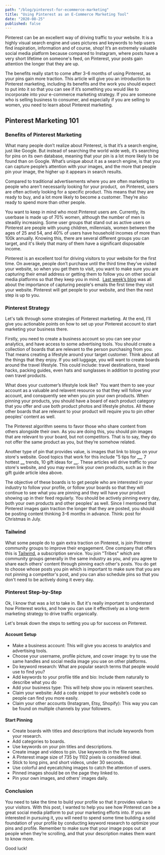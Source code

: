 ```yaml
---
path: "/blog/pinterest-for-ecommerce-marketing"
title: "Using Pinterest as an E-Commerce Marketing Tool"
date: "2020-08-25"
published: false
---
```


Pinterest can be an excellent way of driving traffic to your website. It is a highly visual search engine and uses pictures and keywords to help users find inspiration, information and of course, shop! It’s an extremely valuable social media platform because compared to Instagram, where posts have a very short lifetime on someone's feed, on Pinterest, your posts gain attention the longer that they are up.

The benefits really start to come after 3-6 months of using Pinterest, as your pins gain more traction. This article will give you an introduction to Pinterest marketing, including its benefits and the work you should expect to put into it so that you can see if it’s something you would like to incorporate into your e-commerce marketing strategy. If you are someone who is selling business to consumer, and especially if you are selling to women, you need to learn about Pinterest marketing.

## Pinterest Marketing 101

### Benefits of Pinterest Marketing

What many people don’t realize about Pinterest, is that it’s a search engine, just like Google. But instead of searching the world wide web, it’s searching for pins on its own database, meaning that your pin is a lot more likely to be found than on Google. What’s unique about it as a search engine, is that you can capture people’s attention with your images, and the more that people pin your image, the higher up it appears in search results.

Compared to traditional advertisements where you are often marketing to people who aren’t necessarily looking for your product,  on Pinterest, users are often actively looking for a specific product. This means that they are ready to buy, and a lot more likely to become a customer. They’re also ready to spend more than other people.

You want to keep in mind who most Pinterest users are. Currently, its userbase is made up of 70% women, although the number of men is steadily increasing. Some user groups that stand out as active users on Pinterest are people with young children, millennials, women between the ages of 25 and 54, and 40% of users have household incomes of more than 100k annually. Knowing this, there are several different groups you can target, and it's likely that many of them have a significant disposable income.

Pinterest is an excellent tool for driving visitors to your website for the first time. On average, people don’t purchase until the third time they’ve visited your website, so when you get them to visit, you want to make sure you are capturing their email address or getting them to follow you on other social media platforms so that they keep you in mind.  <a rel="noreferrer noopener" aria-label="Last week’s blog (opens in a new tab)" href="https://hanadrdla.com//blog/why-your-newsletter-email-list-is-valuable-to-your-shopify-business" target="_blank">Last week’s blog</a> was all about the importance of capturing people's emails the first time they visit your website. Pinterest will get people to your website, and then the next step is up to you.

### Pinterest Strategy

Let's talk through some strategies of Pinterest marketing. At the end, I'll give you actionable points on how to set up your Pinterest account to start marketing your business there.

Firstly, you need to create a business account so you can see your analytics, and have access to some advertising tools. You should create a collection of boards that are relevant to the person purchasing from you. That means creating a lifestyle around your target customer. Think about all the things that they enjoy. If you sell luggage, you will want to create boards around the travel lifestyle. This could include: travel destinations, travel hacks, packing guides, even hats and sunglasses in addition to posting your own travel products.

What does your customer’s lifestyle look like?  You want them to see your account as a valuable and relavent resource so that they will follow your account, and consquently see when you pin your own products. When pinning your products, you should have a board of each product category that you offer and use both product photos and lifestyle photos. All these other boards that are relevant to your product will require you to pin other peoples’ content as well.

The Pinterest algorithm seems to favor those who share content from others alongside their own. As you are doing this, you should pin images that are relevant to your board, but not competitors. That is to say, they do not offer the same product as you, but they’re somehow related.

Another type of pin that provides value, is images that link to blogs on your store's website. Good topics that work for this include "5 tips for **\_\_**, 7 hottest **\_\_** trends, 10 gift ideas for **\_\_**. These articles will drive traffic to your store's website, and you may even link your own products, such as in the gift guide article idea above.

The objective of these boards is to get people who are interested in your industry to follow your profile, or follow your boards so that they will continue to see what you are pinning and they will have your product showing up in their feed regularly. You should be actively pinning every day, both your own products and other peoples’ as well. Since I mentioned that Pinterest images gain traction the longer that they are posted, you should be posting content thinking 3-6 months in advance. Think: post for Christmas in July.

### Tailwind

What some people do to gain extra traction on Pinterest, is join Pinterest community groups to improve their engagement. One company that offers this is <a rel="noreferrer noopener" aria-label="Tailwind (opens in a new tab)" href="https://www.tailwindapp.com/tribes" target="_blank">Tailwind</a>, a subscription service. You join "Tribes" which are community groups generally in the same industry as you, and you agree to share each others' content through pinning each other's posts. You do get to choose whose posts you pin which is important to make sure that you are not pinning a competitor's post, and you can also schedule pins so that you don't need to be actively doing it every day.

### Pinterest Step-by-Step

Ok, I know that was a lot to take in. But it's really important to understand how Pinterest works, and how you can use it effectively as a long-term marketing strategy to drive traffic organically.

Let's break down the steps to setting you up for success on Pinterest.

#### Account Setup

- Make a business account: This will give you access to analytics and advertising tools.
- Choose your username, profile picture, and cover image: try to use the same handles and social media image you use on other platforms.
- Do keyword research: What are popular search terms that people would use to find you?
- Add keywords to your profile title and bio: Include them naturally to describe what you do
- Add your business type: This will help show you in relavent searches.
- Claim your website: Add a code snippet to your website’s code so people can find you more easily.
- Claim your other accounts (Instagram, Etsy, Shopify): This way you can be found on multiple channels by your followers.

#### Start Pinning

- Create boards with titles and descriptions that include keywords from your research.
- Add categories to boards.
- Use keywords on your pin titles and descriptions.
- Create image and videos to pin. Use keywords in the file name.
- A Pinterest image size of 735 by 1102 pixels is considered ideal.
- Stick to long pins, and short videos, under 30 seconds.
- Use colorful and eyecatching images to catch the attention of users.
- Pinned images should be on the page they linked to.
- Pin your own images, and others' images daily.

### Conclusion

You need to take the time to build your profile so that it provides value to your visitors. With this post, I wanted to help you see how Pinterest can be a great social media platform to put your marketing efforts into. If you are interested in pursuing it, you will need to spend some time building a solid foundation of your profile by conducting keyword research to optimize your pins and profile. Remember to make sure that your image pops out at people when they’re scrolling, and that your description makes them want to know more.

Good luck!

